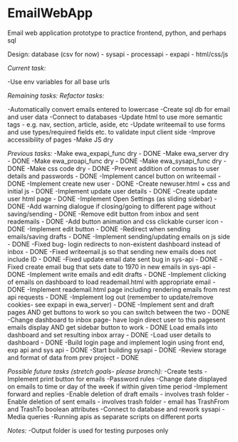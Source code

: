 # EmailWebApp
Email web application prototype to practice frontend, python, and perhaps sql

Design:
database (csv for now) - sysapi - processapi - expapi - html/css/js

*Current task:*

-Use env variables for all base urls

*Remaining tasks: Refactor tasks:*

-Automatically convert emails entered to lowercase
-Create sql db for email and user data
-Connect to databases
-Update html to use more semantic tags - e.g. nav, section, article, aside, etc
-Update writeemail to use forms and use types/required fields etc. to validate input client side
-Improve accessibility of pages
-Make JS dry

*Previous tasks:*
-Make ewa_expapi_func dry - DONE
-Make ewa_server dry - DONE
-Make ewa_proapi_func dry - DONE
-Make ewa_sysapi_func dry - DONE
-Make css code dry - DONE
-Prevent addition of commas to user details and passwords - DONE
-Implement cancel button on writeemail - DONE
-Implement create new user - DONE
-Create newuser.html + css and initial js - DONE
-Implement update user details - DONE
-Create update user html page - DONE
-Implement Open Settings (as sliding sidebar) - DONE
-Add warning dialogue if closing/going to different page without saving/sending - DONE
-Remove edit button from inbox and sent reademails - DONE
-Add button animation and css clickable curser icon - DONE
-Implement edit button - DONE
-Redirect when sending emails/saving drafts - DONE
-Implement sending/updating emails on js side - DONE
-Fixed bug- login redirects to non-existent dashboard instead of inbox - DONE
-Fixed writeemail.js so that sending new emails does not include ID - DONE
-Fixed update email date sent bug in sys-api - DONE
-Fixed create email bug that sets date to 1970 in new emails in sys-api - DONE
-Implement write emails and edit drafts - DONE
-Implement clicking of emails on dashboard to load reademail.html with appropriate email - DONE
-Implement reademail.html page including rendering emails from rest api requests - DONE
-Implement log out (remember to update/remove cookies- see expapi in ewa_server) - DONE
-Implement sent and draft pages AND get buttons to work so you can switch between the two - DONE
-Change dashboard to inbox page- have login direct user to this pagesent emails display AND get sidebar button to work - DONE
Load emails into dashboard and set resulting inbox array - DONE
-Load user details to dashboard - DONE
-Build login page and implement login using front end, exp api and sys api - DONE
-Start building sysapi - DONE
-Review storage and format of data from prev project - DONE

*Possible future tasks (stretch goals- please branch):*
-Create tests
-Implement print button for emails
-Password rules
-Change date displayed on emails to time or day of the week if within given time period
-Implement forward and replies
-Enable deletion of draft emails - involves trash folder
-Enable deletion of sent emails - involves trash folder - email has TrashFrom and TrashTo boolean attributes
-Connect to database and rework sysapi
-Media queries
-Running apis as separate scripts on different ports

*Notes:*
-Output folder is used for testing purposes only